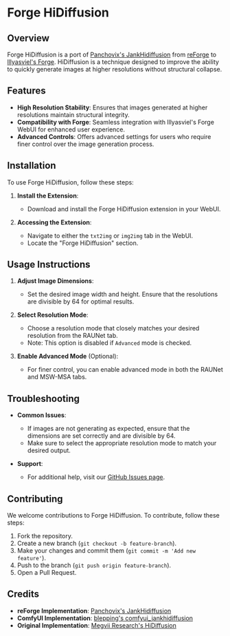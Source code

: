 # Forge HiDiffusion

## Overview
Forge HiDiffusion is a port of [Panchovix's JankHidiffusion](https://github.com/Panchovix/reforge_jankhidiffusion) from [reForge](https://github.com/Panchovix/stable-diffusion-webui-reForge) to [lllyasviel's Forge](https://github.com/lllyasviel/stable-diffusion-webui-forge). HiDiffusion is a technique designed to improve the ability to quickly generate images at higher resolutions without structural collapse.

## Features
- **High Resolution Stability**: Ensures that images generated at higher resolutions maintain structural integrity.
- **Compatibility with Forge**: Seamless integration with lllyasviel's Forge WebUI for enhanced user experience.
- **Advanced Controls**: Offers advanced settings for users who require finer control over the image generation process.

## Installation
To use Forge HiDiffusion, follow these steps:

1. **Install the Extension**:
   - Download and install the Forge HiDiffusion extension in your WebUI.
   
2. **Accessing the Extension**:
   - Navigate to either the `txt2img` or `img2img` tab in the WebUI.
   - Locate the "Forge HiDiffusion" section.

## Usage Instructions
1. **Adjust Image Dimensions**:
   - Set the desired image width and height. Ensure that the resolutions are divisible by 64 for optimal results.
   
2. **Select Resolution Mode**:
   - Choose a resolution mode that closely matches your desired resolution from the RAUNet tab.
   - Note: This option is disabled if `Advanced` mode is checked.

3. **Enable Advanced Mode** (Optional):
   - For finer control, you can enable advanced mode in both the RAUNet and MSW-MSA tabs.

## Troubleshooting
- **Common Issues**:
  - If images are not generating as expected, ensure that the dimensions are set correctly and are divisible by 64.
  - Make sure to select the appropriate resolution mode to match your desired output.
  
- **Support**:
  - For additional help, visit our [GitHub Issues page](https://github.com/lllyasviel/stable-diffusion-webui-forge/issues).

## Contributing
We welcome contributions to Forge HiDiffusion. To contribute, follow these steps:
1. Fork the repository.
2. Create a new branch (`git checkout -b feature-branch`).
3. Make your changes and commit them (`git commit -m 'Add new feature'`).
4. Push to the branch (`git push origin feature-branch`).
5. Open a Pull Request.

## Credits
- **reForge Implementation**: [Panchovix's JankHidiffusion](https://github.com/Panchovix/reforge_jankhidiffusion)
- **ComfyUI Implementation**: [blepping's comfyui_jankhidiffusion](https://github.com/blepping/comfyui_jankhidiffusion)
- **Original Implementation**: [Megvii Research's HiDiffusion](https://github.com/megvii-research/HiDiffusion)
